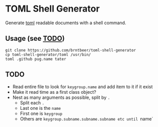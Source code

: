 # TOML Shell Generator
Generate [toml](https://github.com/mojombo/toml) readable documents with a shell command.

## Usage (see [TODO](https://github.com/brntbeer/toml-shell-generator#todo))

    git clone https://github.com/brntbeer/toml-shell-generator
    cp toml-shell-generator/toml /usr/bin/
    toml .github pug.name tater

## TODO

* Read entire file to look for `keygroup.name` and add item to it if it exist
* Make it read time as a first class object?
* Nest as many arguments as possible, split by `.`
  * Split each `.`
  * Last one is the `name`
  * First one is `keygroup`
  * Others are `keygroup.subname.subname.subname etc until `name`
